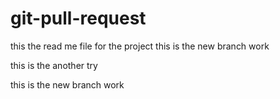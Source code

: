 # git-pull-request
this the read me file for the project
this is the new branch work


this is the another try

this is the new branch work

